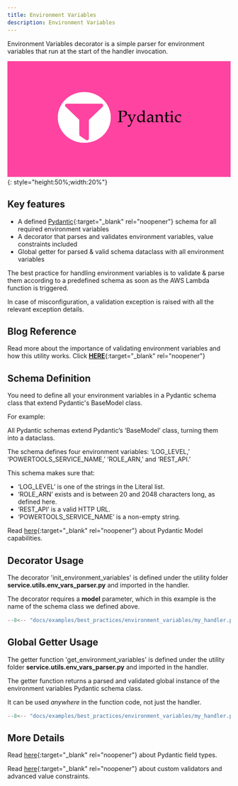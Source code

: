 ```yaml
---
title: Environment Variables
description: Environment Variables
---
```

Environment Variables decorator is a simple parser for environment variables that run at the start of the handler invocation.

![Environment Variables](./media/pydantic.png){: style="height:50%;width:20%"}

## **Key features**

* A defined [Pydantic](https://pydantic-docs.helpmanual.io/){:target="_blank" rel="noopener"} schema for all required environment variables
* A decorator that parses and validates environment variables, value constraints included
* Global getter for parsed & valid schema dataclass with all environment variables

The best practice for handling environment variables is to validate & parse them according to a predefined schema as soon as the AWS Lambda function is triggered.

In case of misconfiguration, a validation exception is raised with all the relevant exception details.

## **Blog Reference**

Read more about the importance of validating environment variables and how this utility works. Click [**HERE**](https://www.ranthebuilder.cloud/post/aws-lambda-cookbook-environment-variables){:target="_blank" rel="noopener"}

## **Schema Definition**

You need to define all your environment variables in a Pydantic schema class that extend Pydantic's BaseModel class.

For example:

All Pydantic schemas extend Pydantic’s ‘BaseModel’ class, turning them into a dataclass.

The schema defines four environment variables: ‘LOG_LEVEL,’ ‘POWERTOOLS_SERVICE_NAME,’ ‘ROLE_ARN,’ and ‘REST_API.’

This schema makes sure that:

* ‘LOG_LEVEL’ is one of the strings in the Literal list.
* ‘ROLE_ARN’ exists and is between 20 and 2048 characters long, as defined here.
* ‘REST_API’ is a valid HTTP URL.
* ‘POWERTOOLS_SERVICE_NAME’ is a non-empty string.

Read [here](https://pydantic-docs.helpmanual.io/usage/models/){:target="_blank" rel="noopener"} about Pydantic Model capabilities.

## **Decorator Usage**

The decorator 'init_environment_variables' is defined under the utility folder **service.utils.env_vars_parser.py** and imported in the handler.

The decorator requires a **model** parameter, which in this example is the name of the schema class we defined above.

```python hl_lines="11" title="handlers/my_handler.py"
--8<-- "docs/examples/best_practices/environment_variables/my_handler.py"
```

## **Global Getter Usage**

The getter function 'get_environment_variables' is defined under the utility folder **service.utils.env_vars_parser.py** and imported in the handler.

The getter function returns a parsed and validated global instance of the environment variables Pydantic schema class.

It can be used *anywhere* in the function code, not just the handler.

```python hl_lines="13" title="handlers/my_handler.py"
--8<-- "docs/examples/best_practices/environment_variables/my_handler.py"
```

## **More Details**

Read [here](https://pydantic-docs.helpmanual.io/usage/types/){:target="_blank" rel="noopener"} about Pydantic field types.

Read [here](https://pydantic-docs.helpmanual.io/usage/validators/){:target="_blank" rel="noopener"} about custom validators and advanced value constraints.
